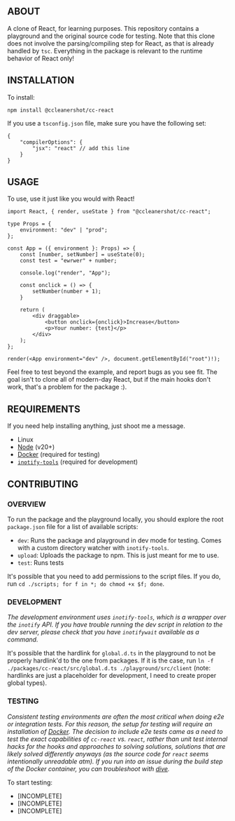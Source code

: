 ## ABOUT

A clone of React, for learning purposes. This repository contains a playground and the original source code for testing. Note that this clone does not involve the parsing/compiling step for React, as that is already handled by `tsc`. Everything in the package is relevant to the runtime behavior of React only!

## INSTALLATION

To install:

```
npm install @ccleanershot/cc-react
```

If you use a `tsconfig.json` file, make sure you have the following set:

```
{
    "compilerOptions": {
        "jsx": "react" // add this line
    }
}
```

## USAGE

To use, use it just like you would with React!

```
import React, { render, useState } from "@ccleanershot/cc-react";

type Props = {
    environment: "dev" | "prod";
};

const App = ({ environment }: Props) => {
    const [number, setNumber] = useState(0);
    const test = "ewrwer" + number;

    console.log("render", "App");

    const onclick = () => {
        setNumber(number + 1);
    }

    return (
        <div draggable>
            <button onclick={onclick}>Increase</button>
            <p>Your number: {test}</p>
        </div>
    );
};

render(<App environment="dev" />, document.getElementById("root")!);
```

Feel free to test beyond the example, and report bugs as you see fit. The goal isn't to clone all of modern-day React, but if the main hooks don't work, that's a problem for the package :).

## REQUIREMENTS

If you need help installing anything, just shoot me a message.

-   Linux
-   [Node](https://nodejs.org/en) (v20+)
-   [Docker](https://www.docker.com/) (required for testing)
-   [`inotify-tools`](https://github.com/inotify-tools/inotify-tools) (required for development)

## CONTRIBUTING

### OVERVIEW

To run the package and the playground locally, you should explore the root `package.json` file for a list of available scripts:

-   `dev`: Runs the package and playground in dev mode for testing. Comes with a custom directory watcher with `inotify-tools`.
-   `upload`: Uploads the package to npm. This is just meant for me to use.
-   `test`: Runs tests

It's possible that you need to add permissions to the script files. If you do, run `cd ./scripts; for f in *; do chmod +x $f; done`.

### DEVELOPMENT

_The development environment uses `inotify-tools`, which is a wrapper over the `inotify` API. If you have trouble running the dev script in relation to the dev server, please check that you have `inotifywait` available as a command._

It's possible that the hardlink for `global.d.ts` in the playground to not be properly hardlink'd to the one from packages. If it is the case, run `ln -f ./packages/cc-react/src/global.d.ts ./playground/src/client` (note: hardlinks are just a placeholder for development, I need to create proper global types).

### TESTING

_Consistent testing environments are often the most critical when doing e2e or integration tests. For this reason, the setup for testing will require an installation of [Docker](https://www.docker.com/). The decision to include e2e tests came as a need to test the exact capabilities of `cc-react` vs. `react`, rather than unit test internal hacks for the hooks and approaches to solving solutions, solutions that are likely solved differently anyways (as the source code for `react` seems intentionally unreadable atm). If you run into an issue during the build step of the Docker container, you can troubleshoot with [dive](https://github.com/wagoodman/dive)._

To start testing:

-   [INCOMPLETE]
-   [INCOMPLETE]
-   [INCOMPLETE]
